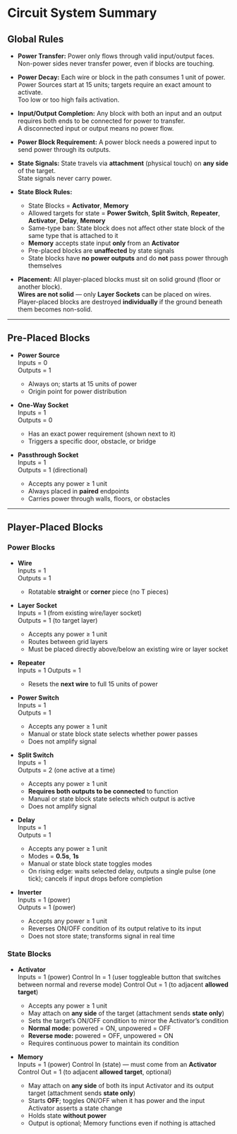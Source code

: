 # Circuit System Summary

## Global Rules
- **Power Transfer:** Power only flows through valid input/output faces.  
  Non-power sides never transfer power, even if blocks are touching.

- **Power Decay:** Each wire or block in the path consumes 1 unit of power.  
  Power Sources start at 15 units; targets require an exact amount to activate.  
  Too low or too high fails activation.

- **Input/Output Completion:** Any block with both an input and an output requires both ends to be connected for power to transfer.  
  A disconnected input or output means no power flow.

- **Power Block Requirement:** A power block needs a powered input to send power through its outputs.

- **State Signals:** State travels via **attachment** (physical touch) on **any side** of the target.  
  State signals never carry power.

- **State Block Rules:**  
  - State Blocks = **Activator**, **Memory**  
  - Allowed targets for state = **Power Switch**, **Split Switch**, **Repeater**, **Activator**, **Delay**, **Memory**  
  - Same-type ban: State block does not affect other state block of the same type that is attached to it
  - **Memory** accepts state input **only** from an **Activator**  
  - Pre-placed blocks are **unaffected** by state signals  
  - State blocks have **no power outputs** and do **not** pass power through themselves

- **Placement:** All player-placed blocks must sit on solid ground (floor or another block).  
  **Wires are not solid** — only **Layer Sockets** can be placed on wires.  
  Player-placed blocks are destroyed **individually** if the ground beneath them becomes non-solid.

---

## Pre-Placed Blocks
- **Power Source**  
  Inputs = 0  
  Outputs = 1  
  - Always on; starts at 15 units of power  
  - Origin point for power distribution

- **One-Way Socket**  
  Inputs = 1  
  Outputs = 0  
  - Has an exact power requirement (shown next to it)  
  - Triggers a specific door, obstacle, or bridge

- **Passthrough Socket**  
  Inputs = 1  
  Outputs = 1 (directional)  
  - Accepts any power ≥ 1 unit  
  - Always placed in **paired** endpoints  
  - Carries power through walls, floors, or obstacles

---

## Player-Placed Blocks

### Power Blocks
- **Wire**  
  Inputs = 1  
  Outputs = 1  
  - Rotatable **straight** or **corner** piece (no T pieces)

- **Layer Socket**  
  Inputs = 1 (from existing wire/layer socket)  
  Outputs = 1 (to target layer)  
  - Accepts any power ≥ 1 unit  
  - Routes between grid layers  
  - Must be placed directly above/below an existing wire or layer socket

- **Repeater**  
  Inputs = 1
  Outputs = 1  
  - Resets the **next wire** to full 15 units of power

- **Power Switch**  
  Inputs = 1  
  Outputs = 1  
  - Accepts any power ≥ 1 unit  
  - Manual or state block state selects whether power passes  
  - Does not amplify signal

- **Split Switch**  
  Inputs = 1  
  Outputs = 2 (one active at a time)  
  - Accepts any power ≥ 1 unit  
  - **Requires both outputs to be connected** to function  
  - Manual or state block state selects which output is active  
  - Does not amplify signal

- **Delay**  
  Inputs = 1  
  Outputs = 1  
  - Accepts any power ≥ 1 unit  
  - Modes = **0.5s**, **1s**
  - Manual or state block state toggles modes
  - On rising edge: waits selected delay, outputs a single pulse (one tick); cancels if input drops before completion

- **Inverter**  
  Inputs = 1 (power)  
  Outputs = 1 (power)  
  - Accepts any power ≥ 1 unit  
  - Reverses ON/OFF condition of its output relative to its input  
  - Does not store state; transforms signal in real time

### State Blocks
- **Activator**  
  Inputs = 1 (power)
  Control In = 1 (user toggleable button that switches between normal and reverse mode) 
  Control Out = 1 (to adjacent **allowed target**)  
  - Accepts any power ≥ 1 unit  
  - May attach on **any side** of the target (attachment sends **state only**)  
  - Sets the target’s ON/OFF condition to mirror the Activator’s condition  
  - **Normal mode:** powered = ON, unpowered = OFF  
  - **Reverse mode:** powered = OFF, unpowered = ON  
  - Requires continuous power to maintain its condition

- **Memory**  
  Inputs = 1 (power)
  Control In (state) — must come from an **Activator**  
  Control Out = 1 (to adjacent **allowed target**, optional)  
  - May attach on **any side** of both its input Activator and its output target (attachment sends **state only**)  
  - Starts **OFF**; toggles ON/OFF when it has power and the input Activator asserts a state change  
  - Holds state **without power**  
  - Output is optional; Memory functions even if nothing is attached
